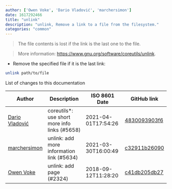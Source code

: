 ```yaml
---
author: ['Owen Voke', 'Dario Vladović', 'marchersimon']
date: 1617292466
title: "unlink"
description: "unlink, Remove a link to a file from the filesystem."
categories: "common"
---
```

> The file contents is lost if the link is the last one to the file.

> More information: <https://www.gnu.org/software/coreutils/unlink>.

- Remove the specified file if it is the last link:

```bash
unlink path/to/file
```
List of changes to this documentation


Author | Description | ISO 8601 Date | GitHub link
------|-----|-----|-----
[Dario Vladović](mailto:d.vladimyr@gmail.com) | coreutils*: use short more info links (#5658) | 2021-04-01T17:54:26 | [4830093903f6](https://github.com/tldr-pages/tldr/commit/4830093903f66ccf3ebbc2ecf477286e45edac59)
[marchersimon](mailto:50295997+marchersimon@users.noreply.github.com) | unlink: add more information link (#5634) | 2021-03-30T16:00:49 | [c32911b26090](https://github.com/tldr-pages/tldr/commit/c32911b260907a6cca5c0fe8fdfb3a6e003d15a7)
[Owen Voke](mailto:owzie123@gmail.com) | unlink: add page (#2324) | 2018-09-12T11:28:20 | [c41db205db27](https://github.com/tldr-pages/tldr/commit/c41db205db276e4127f912377fdc1ec8843c86bd)

